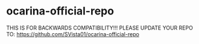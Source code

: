 # ocarina-official-repo
THIS IS FOR BACKWARDS COMPATIBILITY!!! PLEASE UPDATE YOUR REPO TO: https://github.com/SVista01/ocarina-official-repo
